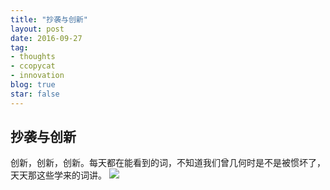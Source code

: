 ```yaml
---
title: "抄袭与创新"
layout: post
date: 2016-09-27
tag:
- thoughts
- ccopycat
- innovation
blog: true
star: false
---
```


## 抄袭与创新

创新，创新，创新。每天都在能看到的词，不知道我们曾几何时是不是被惯坏了，天天那这些学来的词讲。
<img src="{{site.url}}/assets/images/innovation.jpg" /> 
